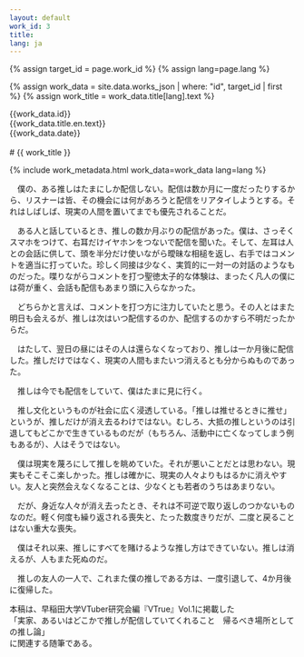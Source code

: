 ```yaml
---
layout: default
work_id: 3
title:
lang: ja
---
```



{% assign target_id = page.work_id %}
{% assign lang=page.lang %}

{% assign work_data = site.data.works_json | where: "id", target_id | first %}
{% assign work_title = work_data.title[lang].text %}

<div class="work_header">
<div class="small work_header_id">{{work_data.id}} </div>
<div class="small work_header_title">{{work_data.title.en.text}}</div>
<div class="small work_header_date">{{work_data.date}}</div>
</div>

<br />
# {{ work_title }}
<div class="novel_text_field">

{% include work_metadata.html work_data=work_data lang=lang %}

<article markdown="1">
　僕の、ある推しはたまにしか配信しない。配信は数か月に一度だったりするから、リスナーは皆、その機会には何があろうと配信をリアタイしようとする。それはしばしば、現実の人間を置いてまでも優先されることだ。

　ある人と話しているとき、推しの数か月ぶりの配信があった。僕は、さっそくスマホをつけて、右耳だけイヤホンをつないで配信を聞いた。そして、左耳は人との会話に供して、頭を半分だけ使いながら曖昧な相槌を返し、右手ではコメントを適当に打っていた。珍しく同接は少なく、実質的に一対一の対話のようなものだった。喋りながらコメントを打つ聖徳太子的な体験は、まったく凡人の僕には荷が重く、会話も配信もあまり頭に入らなかった。

　どちらかと言えば、コメントを打つ方に注力していたと思う。その人とはまた明日も会えるが、推しは次はいつ配信するのか、配信するのかすら不明だったからだ。

　はたして、翌日の昼にはその人は還らなくなっており、推しは一か月後に配信した。推しだけではなく、現実の人間もまたいつ消えるとも分からぬものであった。

　推しは今でも配信をしていて、僕はたまに見に行く。


　推し文化というものが社会に広く浸透している。「推しは推せるときに推せ」というが、推しだけが消え去るわけではない。むしろ、大抵の推しというのは引退してもどこかで生きているものだが（もちろん、活動中に亡くなってしまう例もあるが）、人はそうではない。

　僕は現実を蔑ろにして推しを眺めていた。それが悪いことだとは思わない。現実もそこそこ楽しかった。推しは確かに、現実の人々よりもはるかに消えやすい。友人と突然会えなくなることは、少なくとも若者のうちはあまりない。

　だが、身近な人々が消え去ったとき、それは不可逆で取り返しのつかないものなのだ。軽く何度も繰り返される喪失と、たった数度きりだが、二度と戻ることはない重大な喪失。

　僕はそれ以来、推しにすべてを賭けるような推し方はできていない。推しは消えるが、人もまた死ぬのだ。

　推しの友人の一人で、これまた僕の推しである方は、一度引退して、4か月後に復帰した。
</article>
</div>

<aside class="small align_right">
本稿は、早稲田大学VTuber研究会編『VTrue』Vol.1に掲載した<br />
「実家、あるいはどこかで推しが配信していてくれること　帰るべき場所としての推し論」<br />
に関連する随筆である。
</aside>